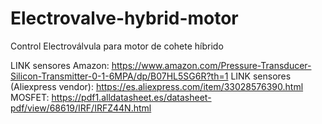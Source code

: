 # Electrovalve-hybrid-motor
Control Electroválvula para motor de cohete híbrido

LINK sensores Amazon: https://www.amazon.com/Pressure-Transducer-Silicon-Transmitter-0-1-6MPA/dp/B07HL5SG6R?th=1
LINK sensores (Aliexpress vendor): https://es.aliexpress.com/item/33028576390.html
MOSFET: https://pdf1.alldatasheet.es/datasheet-pdf/view/68619/IRF/IRFZ44N.html
